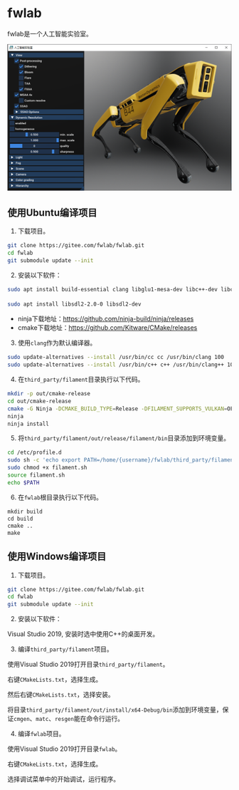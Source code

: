 # fwlab

fwlab是一个人工智能实验室。

![image](image/screenshot.png)

## 使用Ubuntu编译项目

1. 下载项目。

```sh
git clone https://gitee.com/fwlab/fwlab.git
cd fwlab
git submodule update --init
```

2. 安装以下软件：

```sh
sudo apt install build-essential clang libglu1-mesa-dev libc++-dev libc++abi-dev ninja-build libxi-dev cmake

sudo apt install libsdl2-2.0-0 libsdl2-dev
```

* ninja下载地址：https://github.com/ninja-build/ninja/releases
* cmake下载地址：https://github.com/Kitware/CMake/releases

3. 使用`clang`作为默认编译器。

```sh
sudo update-alternatives --install /usr/bin/cc cc /usr/bin/clang 100
sudo update-alternatives --install /usr/bin/c++ c++ /usr/bin/clang++ 100
```

4. 在`third_party/filament`目录执行以下代码。

```sh
mkdir -p out/cmake-release
cd out/cmake-release
cmake -G Ninja -DCMAKE_BUILD_TYPE=Release -DFILAMENT_SUPPORTS_VULKAN=OFF -DCMAKE_INSTALL_PREFIX=../release/filament ../..
ninja
ninja install
```

5. 将`third_party/filament/out/release/filament/bin`目录添加到环境变量。

```sh
cd /etc/profile.d
sudo sh -c 'echo export PATH=/home/{username}/fwlab/third_party/filament/out/release/filament/bin:\$PATH > filament.sh'
sudo chmod +x filament.sh
source filament.sh
echo $PATH
```

6. 在`fwlab`根目录执行以下代码。

```
mkdir build
cd build
cmake ..
make
```

## 使用Windows编译项目

1. 下载项目。

```sh
git clone https://gitee.com/fwlab/fwlab.git
cd fwlab
git submodule update --init
```

2. 安装以下软件：

Visual Studio 2019, 安装时选中使用C++的桌面开发。

3. 编译`third_party/filament`项目。

使用Visual Studio 2019打开目录`third_party/filament`。

右键`CMakeLists.txt`，选择生成。

然后右键`CMakeLists.txt`，选择安装。

将目录`third_party/filament/out/install/x64-Debug/bin`添加到环境变量，保证`cmgen`、`matc`、`resgen`能在命令行运行。

4. 编译`fwlab`项目。

使用Visual Studio 2019打开目录`fwlab`。

右键`CMakeLists.txt`，选择生成。

选择调试菜单中的开始调试，运行程序。